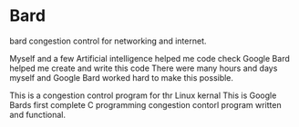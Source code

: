 # Bard
bard congestion control for networking and internet.

Myself and a few Artificial intelligence helped me code check
Google Bard helped me create and write this code
There were many hours and days myself and Google Bard
worked hard to make this possible.

This is a congestion control program for thr Linux kernal
This is Google Bards first complete C programming congestion
contorl program written and functional.
